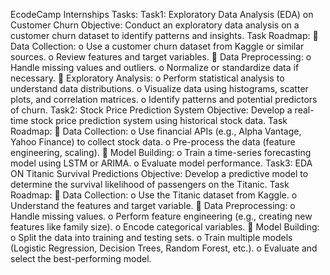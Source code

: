 EcodeCamp Internships Tasks:
Task1:
Exploratory Data Analysis (EDA) on Customer Churn
Objective: Conduct an exploratory data analysis on a customer churn dataset to identify patterns
and insights.
Task Roadmap:
 Data Collection:
o Use a customer churn dataset from Kaggle or similar sources.
o Review features and target variables.
 Data Preprocessing:
o Handle missing values and outliers.
o Normalize or standardize data if necessary.
 Exploratory Analysis:
o Perform statistical analysis to understand data distributions.
o Visualize data using histograms, scatter plots, and correlation matrices.
o Identify patterns and potential predictors of churn.
Task2:
Stock Price Prediction System
Objective: Develop a real-time stock price prediction system using historical stock data.
Task Roadmap:
 Data Collection:
o Use financial APIs (e.g., Alpha Vantage, Yahoo Finance) to collect stock data.
o Pre-process the data (feature engineering, scaling).
 Model Building:
o Train a time-series forecasting model using LSTM or ARIMA.
o Evaluate model performance.
Task3:
EDA ON Titanic Survival Predictions
Objective: Develop a predictive model to determine the survival likelihood of passengers on the
Titanic.
Task Roadmap:
 Data Collection:
o Use the Titanic dataset from Kaggle.
o Understand the features and target variable.
 Data Preprocessing:
o Handle missing values.
o Perform feature engineering (e.g., creating new features like family size).
o Encode categorical variables.
 Model Building:
o Split the data into training and testing sets.
o Train multiple models (Logistic Regression, Decision Trees, Random Forest,
etc.).
o Evaluate and select the best-performing model.
